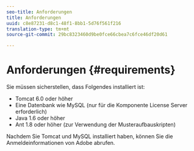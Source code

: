 ```yaml
---
seo-title: Anforderungen
title: Anforderungen
uuid: c8e87231-d8c1-48f1-8bb1-5d76f561f216
translation-type: tm+mt
source-git-commit: 29bc8323460d9be0fce66cbea7c6fce46df20d61

---
```



# Anforderungen {#requirements}

Sie müssen sicherstellen, dass Folgendes installiert ist:

* Tomcat 6.0 oder höher
* Eine Datenbank wie MySQL (nur für die Komponente License Server erforderlich)
* Java 1.6 oder höher
* Ant 1.8 oder höher (zur Verwendung der Musteraufbauskripten)

Nachdem Sie Tomcat und MySQL installiert haben, können Sie die Anmeldeinformationen von Adobe abrufen.
